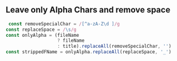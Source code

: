 ## Leave only Alpha Chars and remove space

```javascript
 const removeSpecialChar = /[^a-zA-Z\d ]/g
const replaceSpace = /\s/g
const onlyAlpha = (fileName
                   ? fileName
                   : title).replaceAll(removeSpecialChar, '')
const strippedFName = onlyAlpha.replaceAll(replaceSpace, '_')
```

